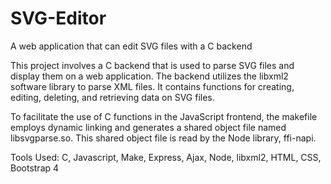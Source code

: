 # SVG-Editor
A web application that can edit SVG files with a C backend

This project involves a C backend that is used to parse SVG files and display them on a web application. The backend utilizes the libxml2 software library to parse XML files. It contains functions for creating, editing, deleting, and retrieving data on SVG files.

To facilitate the use of C functions in the JavaScript frontend, the makefile employs dynamic linking and generates a shared object file named libsvgparse.so. This shared object file is read by the Node library, ffi-napi.

Tools Used: C, Javascript, Make, Express, Ajax, Node, libxml2, HTML, CSS, Bootstrap 4
